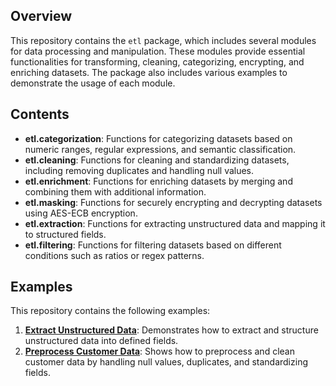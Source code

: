## Overview

This repository contains the `etl` package, which includes several modules for data processing and manipulation. These modules provide essential functionalities for transforming, cleaning, categorizing, encrypting, and enriching datasets. The package also includes various examples to demonstrate the usage of each module.

## Contents

- **etl.categorization**: Functions for categorizing datasets based on numeric ranges, regular expressions, and semantic classification.
- **etl.cleaning**: Functions for cleaning and standardizing datasets, including removing duplicates and handling null values.
- **etl.enrichment**: Functions for enriching datasets by merging and combining them with additional information.
- **etl.masking**: Functions for securely encrypting and decrypting datasets using AES-ECB encryption.
- **etl.extraction**: Functions for extracting unstructured data and mapping it to structured fields.
- **etl.filtering**: Functions for filtering datasets based on different conditions such as ratios or regex patterns.

## Examples

This repository contains the following examples:

1. **[Extract Unstructured Data](https://github.com/InduwaraGayashan001/ETL/tree/main/examples/extract-unstructured-data)**: Demonstrates how to extract and structure unstructured data into defined fields.
2. **[Preprocess Customer Data](https://github.com/InduwaraGayashan001/ETL/tree/main/examples/preprocess-customer-data)**: Shows how to preprocess and clean customer data by handling null values, duplicates, and standardizing fields.
